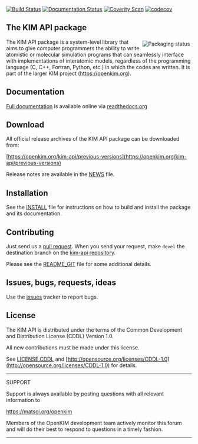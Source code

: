 <!---
#
# CDDL HEADER START
#
# The contents of this file are subject to the terms of the Common Development
# and Distribution License Version 1.0 (the "License").
#
# You can obtain a copy of the license at
# http://www.opensource.org/licenses/CDDL-1.0.  See the License for the
# specific language governing permissions and limitations under the License.
#
# When distributing Covered Code, include this CDDL HEADER in each file and
# include the License file in a prominent location with the name LICENSE.CDDL.
# If applicable, add the following below this CDDL HEADER, with the fields
# enclosed by brackets "[]" replaced with your own identifying information:
#
# Portions Copyright (c) [yyyy] [name of copyright owner]. All rights reserved.
#
# CDDL HEADER END
#

#
# Copyright (c) 2013--2020, Regents of the University of Minnesota.
# All rights reserved.
#
# Contributors:
#    Ryan S. Elliott
#    Ellad B. Tadmor
#

#
# Release: This file is part of the kim-api-2.2.0 package.
#
-->

[![Build Status](https://travis-ci.org/openkim/kim-api.svg?branch=master)](https://travis-ci.org/openkim/kim-api)
[![Documentation Status](https://readthedocs.org/projects/kim-api/badge/?version=master)](https://kim-api.readthedocs.io/en/master/?badge=master)
[![Coverity Scan](https://scan.coverity.com/projects/16411/badge.svg?flat=1)](https://scan.coverity.com/projects/openkim-kim-api)
[![codecov](https://codecov.io/gh/openkim/kim-api/branch/master/graph/badge.svg)](https://codecov.io/gh/openkim/kim-api/branch/master)

<p align="center"><h2>The KIM API package</h2></p>

<a href="https://repology.org/project/kim-api/versions"><img src="https://repology.org/badge/vertical-allrepos/kim-api.svg" alt="Packaging status" align="right" style="padding:5px;"/></a>

The KIM API package is a system-level library that aims to give computer
programmers the ability to write atomistic or molecular simulation programs
that can seamlessly interface with implementations of interatomic models,
regardless of the programming language (C, C++, Fortran, Python, etc.) in which
the codes are written.  It is part of the larger KIM project
(https://openkim.org).


Documentation
-------------

[Full documentation](https://kim-api.readthedocs.io/en/master) is available online via [readthedocs.org](https://readthedocs.org)


Download
--------

All official release archives of the KIM API package can be downloaded from:

[https://openkim.org/kim-api/previous-versions](https://openkim.org/kim-api/previous-versions)

Release notes are available in the [NEWS](NEWS) file.


Installation
------------

See the [INSTALL](INSTALL) file for instructions on how to build and install
the package and its documentation.


Contributing
------------

Just send us a [pull request](https://help.github.com/articles/using-pull-requests/).
When you send your request, make `devel` the destination branch on the
[kim-api repository](https://github.com/openkim/kim-api).

Please see the [README_GIT](README_GIT) file for some additional details.


Issues, bugs, requests, ideas
-----------------------------

Use the [issues](https://github.com/openkim/kim-api/issues) tracker to report
bugs.


License
-------

The KIM API is distributed under the terms of the Common Development and
Distribution License (CDDL) Version 1.0.

All new contributions must be made under this license.

See [LICENSE.CDDL](LICENSE.CDDL) and
[http://opensource.org/licenses/CDDL-1.0](http://opensource.org/licenses/CDDL-1.0)
for details.


*******************************************************************************

SUPPORT

Support is always available by posting questions with all relevant information
to

<https://matsci.org/openkim>

Members of the OpenKIM development team actively monitor this forum and
will do their best to respond to questions in a timely fashion.

*******************************************************************************
